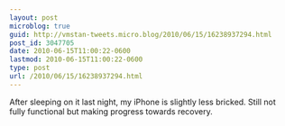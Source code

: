 ```yaml
---
layout: post
microblog: true
guid: http://vmstan-tweets.micro.blog/2010/06/15/16238937294.html
post_id: 3047705
date: 2010-06-15T11:00:22-0600
lastmod: 2010-06-15T11:00:22-0600
type: post
url: /2010/06/15/16238937294.html
---
```

After sleeping on it last night, my iPhone is slightly less bricked. Still not fully functional but making progress towards recovery.
